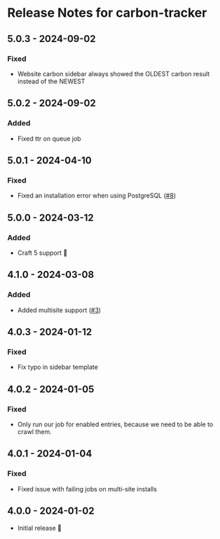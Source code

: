 # Release Notes for carbon-tracker

## 5.0.3 - 2024-09-02
### Fixed
- Website carbon sidebar always showed the OLDEST carbon result instead of the NEWEST

## 5.0.2 - 2024-09-02
### Added
- Fixed ttr on queue job

## 5.0.1 - 2024-04-10
### Fixed
- Fixed an installation error when using PostgreSQL ([#8](https://github.com/statikbe/craft-carbon-tracker/issues/8))

## 5.0.0 - 2024-03-12
### Added
- Craft 5 support 🚀

## 4.1.0 - 2024-03-08
### Added
- Added multisite support ([#3](https://github.com/statikbe/craft-carbon-tracker/issues/3))

## 4.0.3 - 2024-01-12
### Fixed
- Fix typo in sidebar template

## 4.0.2 - 2024-01-05
### Fixed
- Only run our job for enabled entries, because we need to be able to crawl them.

## 4.0.1 - 2024-01-04
### Fixed
- Fixed issue with failing jobs on multi-site installs

## 4.0.0 - 2024-01-02
- Initial release 🚀
